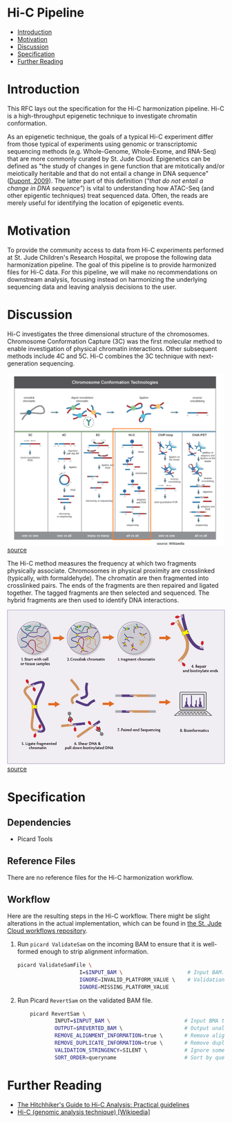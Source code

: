 # Hi-C Pipeline <!-- omit in toc -->

- [Introduction](#introduction)
- [Motivation](#motivation)
- [Discussion](#discussion)
- [Specification](#specification)
- [Further Reading](#further-reading)

# Introduction

This RFC lays out the specification for the Hi-C harmonization pipeline. Hi-C is a high-throughput epigenetic technique to investigate chromatin conformation.

As an epigenetic technique, the goals of a typical Hi-C experiment differ from those typical of experiments using genomic or transcriptomic sequencing methods (e.g. Whole-Genome, Whole-Exome, and RNA-Seq) that are more commonly curated by St. Jude Cloud. Epigenetics can be defined as "the study of changes in gene function that are mitotically and/or meiotically heritable and that do not entail a change in DNA sequence" ([Dupont, 2009](https://www.ncbi.nlm.nih.gov/pmc/articles/PMC2791696)). The latter part of this definition (_"that do not entail a change in DNA sequence"_) is vital to understanding how ATAC-Seq (and other epigentic techniques) treat sequenced data. Often, the reads are merely useful for identifying the location of epigenetic events.


# Motivation

To provide the  community access to data from Hi-C experiments performed at St. Jude Children's Research Hospital, we propose the following data harmonization pipeline. The goal of this pipeline is to provide harmonized files for Hi-C data. For this pipeline, we will make no recommendations on downstream analysis, focusing instead on harmonizing the underlying sequencing data and leaving analysis decisions to the user.

# Discussion

Hi-C investigates the three dimensional structure of the chromosomes. Chromosome Conformation Capture (3C) was the first molecular method to enable investigation of physical chromatin interactions. Other subsequent methods include 4C and 5C. Hi-C combines the 3C technique with next-generation sequencing. 

![Chromatin conformation techniques schematic](../resources/hic-workflow/chromatin-confirmation-capture-wikipedia-60percent.png) [source](https://dnatech.genomecenter.ucdavis.edu/hi-c-library-preparations-and-sequencing/)

The Hi-C method measures the frequency at which two fragments physically associate. Chromosomes in physical proximity are crosslinked (typically, with formaldehyde). The chromatin are then fragmented into crosslinked pairs. The ends of the fragments are then repaired and ligated together. The tagged fragments are then selected and sequenced. The hybrid fragments are then used to identify DNA interactions.

![Hi-C schematic](../resources/hic-workflow/Hi-C_Workflow_hi-def.png) [source](https://www.activemotif.com/catalog/1317/hi-c-service)

# Specification

## Dependencies

- Picard Tools

## Reference Files

There are no reference files for the Hi-C harmonization workflow.


## Workflow

Here are the resulting steps in the Hi-C workflow. There might be slight alterations in the actual implementation, which can be found in [the St. Jude Cloud workflows repository](https://github.com/stjudecloud/workflows/blob/master/workflows/hic/hic-standard.wdl).

1. Run `picard ValidateSam` on the incoming BAM to ensure that it is well-formed enough to strip alignment information.

    ```bash
    picard ValidateSamFile \
                        I=$INPUT_BAM \                     # Input BAM.
                        IGNORE=INVALID_PLATFORM_VALUE \    # Validations to ignore.
                        IGNORE=MISSING_PLATFORM_VALUE
    ```

2. Run Picard `RevertSam` on the validated BAM file.

    ```bash
        picard RevertSam \
                INPUT=$INPUT_BAM \                        # Input BMA to revert
                OUTPUT=$REVERTED_BAM \                    # Output unaligned BAM name
                REMOVE_ALIGNMENT_INFORMATION=true \       # Remove alignments
                REMOVE_DUPLICATE_INFORMATION=true \       # Remove duplicate flags
                VALIDATION_STRINGENCY=SILENT \            # Ignore some validation warnings
                SORT_ORDER=queryname                      # Sort by queryname
    ```


# Further Reading
- [The Hitchhiker's Guide to Hi-C Analysis: Practical guidelines](https://www.ncbi.nlm.nih.gov/pmc/articles/PMC4347522/)
- [Hi-C (genomic analysis technique) [Wikipedia]](https://en.wikipedia.org/wiki/Hi-C_(genomic_analysis_technique))